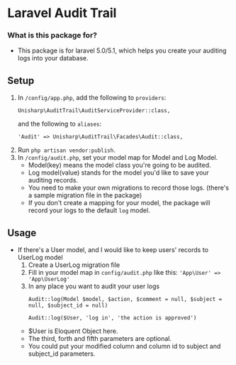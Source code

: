 Laravel Audit Trail
===================

### What is this package for? ###

* This package is for laravel 5.0/5.1, which helps you create your auditing logs into your database. 

## Setup

1. In `/config/app.php`, add the following to `providers`:
    ```
    Unisharp\AuditTrail\AuditServiceProvider::class,
    ```
    and the following to `aliases`:
    ```
    'Audit' => Unisharp\AuditTrail\Facades\Audit::class,
    ```
2. Run `php artisan vendor:publish`.
3. In `/config/audit.php`, set your model map for Model and Log Model.
   * Model(key) means the model class you're going to be audited.
   * Log model(value) stands for the model you'd like to save your auditing records.
   * You need to make your own migrations to record those logs. (there's a sample migration file in the package) 
   * If you don't create a mapping for your model, the package will record your logs to the default `log` model.  

## Usage

* If there's a User model, and I would like to keep users' records to UserLog model
  1. Create a UserLog migration file
  2. Fill in your model map in `config/audit.php` like this: `'App\User' => 'App\UserLog'`
  3. In any place you want to audit your user logs
       ```
       Audit::log(Model $model, $action, $comment = null, $subject = null, $subject_id = null)
       ```
       ```
       Audit::log($User, 'log in', 'the action is approved')
       ```
  * $User is Eloquent Object here.
  * The third, forth and fifth parameters are optional.
  * You could put your modified column and column id to subject and subject_id parameters.